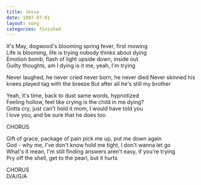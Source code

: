 ```yaml
---
title: Jesse
date: 1997-07-01
layout: song
categories: finished
---
```

It's May, dogwood's blooming spring fever, first mowing  
Life is blooming, life is trying nobody thinks about dying  
Emotion bomb, flash of light upside down, inside out  
Guilty thoughts, am I dying is it me, yeah, I'm trying

<div class="chorus">Never laughed, he never cried never born, he never died  
Never skinned his knees played tag with the breeze  
But after all he's still my brother</div>

Yeah, it's time, back to dust same words, hypnotized  
Feeling hollow, feel like crying is the child in me dying?  
Gotta cry, just can't hold it mom, I would have told you  
I love you, and be sure that he does too

<div class="chorus">CHORUS</div>

Gift of grace, package of pain pick me up, put me down again  
God - why me, I've don't know hold me tight, I don't wanna let go  
What's it mean, I'm still finding answers aren't easy, if you're trying  
Pry off the shell, get to the pearl, but it hurts

<div class="chorus">CHORUS</div>
<div class="chords">D/A/G/A</div>
